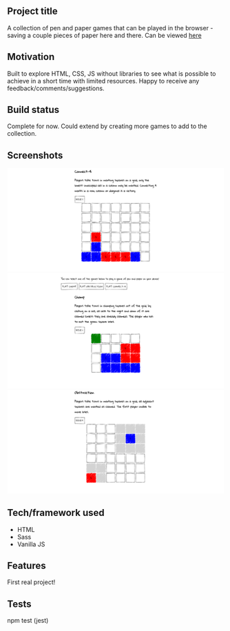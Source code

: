 ## Project title
A collection of pen and paper games that can be played in the browser - saving a couple pieces of paper here and there. Can be viewed [here](https://agjordan.github.io/pen-and-paper-games/)

## Motivation
Built to explore HTML, CSS, JS without libraries to see what is possible to achieve in a short time with limited resources. Happy to receive any feedback/comments/suggestions.

## Build status
Complete for now. Could extend by creating more games to add to the collection.

## Screenshots

![Connect4](./assets/images/Connect4.png "Connect 4")
![Chomp](./assets/images/Chomp.png "Chomp")
![Obstruction](./assets/images/Obstruction.png "Obstruction")

## Tech/framework used
- HTML
- Sass
- Vanilla JS

## Features
First real project!

## Tests
npm test (jest)
